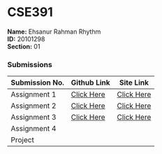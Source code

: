 # **CSE391**

**Name:** Ehsanur Rahman Rhythm  
**ID:** 20101298  
**Section:** 01  

### Submissions

| **Submission No.** | Github Link | Site Link |
| ----------- | ----------- | ----------- |
| Assignment 1 | [Click Here](https://github.com/errhythm/CSE391A1) | [Click Here](https://errhythm.github.io/CSE391A1) |
| Assignment 2 | [Click Here](https://github.com/errhythm/CSE391A2) | [Click Here](https://errhythm.github.io/CSE391A2) |
| Assignment 3 | [Click Here](https://github.com/errhythm/CSE391A3) | [Click Here](https://cse391.rhyst.art) |
| Assignment 4 | | |
| Project |  | |


